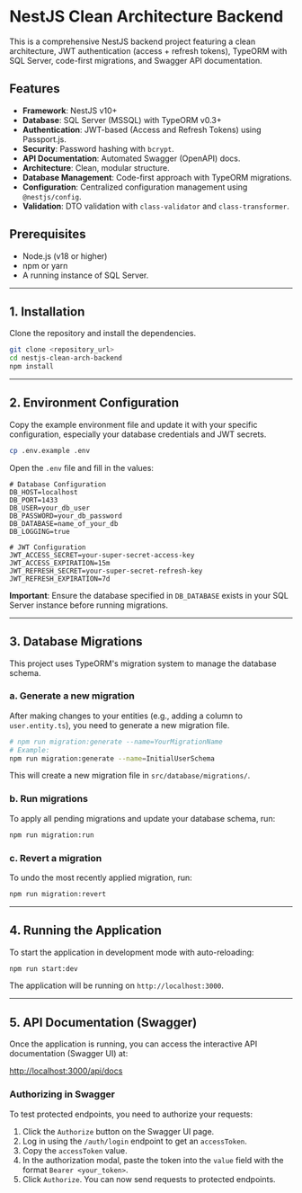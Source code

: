 
# NestJS Clean Architecture Backend

This is a comprehensive NestJS backend project featuring a clean architecture, JWT authentication (access + refresh tokens), TypeORM with SQL Server, code-first migrations, and Swagger API documentation.

## Features

-   **Framework**: NestJS v10+
-   **Database**: SQL Server (MSSQL) with TypeORM v0.3+
-   **Authentication**: JWT-based (Access and Refresh Tokens) using Passport.js.
-   **Security**: Password hashing with `bcrypt`.
-   **API Documentation**: Automated Swagger (OpenAPI) docs.
-   **Architecture**: Clean, modular structure.
-   **Database Management**: Code-first approach with TypeORM migrations.
-   **Configuration**: Centralized configuration management using `@nestjs/config`.
-   **Validation**: DTO validation with `class-validator` and `class-transformer`.

## Prerequisites

-   Node.js (v18 or higher)
-   npm or yarn
-   A running instance of SQL Server.

---

## 1. Installation

Clone the repository and install the dependencies.

```bash
git clone <repository_url>
cd nestjs-clean-arch-backend
npm install
```

---

## 2. Environment Configuration

Copy the example environment file and update it with your specific configuration, especially your database credentials and JWT secrets.

```bash
cp .env.example .env
```

Open the `.env` file and fill in the values:

```env
# Database Configuration
DB_HOST=localhost
DB_PORT=1433
DB_USER=your_db_user
DB_PASSWORD=your_db_password
DB_DATABASE=name_of_your_db
DB_LOGGING=true

# JWT Configuration
JWT_ACCESS_SECRET=your-super-secret-access-key
JWT_ACCESS_EXPIRATION=15m
JWT_REFRESH_SECRET=your-super-secret-refresh-key
JWT_REFRESH_EXPIRATION=7d
```

**Important**: Ensure the database specified in `DB_DATABASE` exists in your SQL Server instance before running migrations.

---

## 3. Database Migrations

This project uses TypeORM's migration system to manage the database schema.

### a. Generate a new migration

After making changes to your entities (e.g., adding a column to `user.entity.ts`), you need to generate a new migration file.

```bash
# npm run migration:generate --name=YourMigrationName
# Example:
npm run migration:generate --name=InitialUserSchema
```

This will create a new migration file in `src/database/migrations/`.

### b. Run migrations

To apply all pending migrations and update your database schema, run:

```bash
npm run migration:run
```

### c. Revert a migration

To undo the most recently applied migration, run:

```bash
npm run migration:revert
```

---

## 4. Running the Application

To start the application in development mode with auto-reloading:

```bash
npm run start:dev
```

The application will be running on `http://localhost:3000`.

---

## 5. API Documentation (Swagger)

Once the application is running, you can access the interactive API documentation (Swagger UI) at:

[http://localhost:3000/api/docs](http://localhost:3000/api/docs)

### Authorizing in Swagger

To test protected endpoints, you need to authorize your requests:
1.  Click the `Authorize` button on the Swagger UI page.
2.  Log in using the `/auth/login` endpoint to get an `accessToken`.
3.  Copy the `accessToken` value.
4.  In the authorization modal, paste the token into the `value` field with the format `Bearer <your_token>`.
5.  Click `Authorize`. You can now send requests to protected endpoints.

